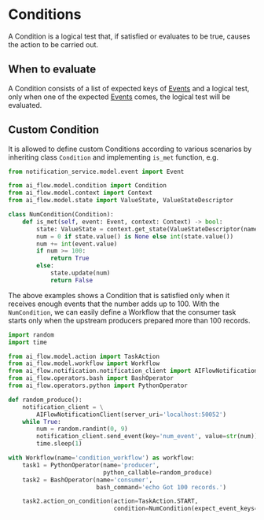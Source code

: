 # Conditions

A Condition is a logical test that, if satisfied or evaluates to be true, causes the action to be carried out. 

## When to evaluate

A Condition consists of a list of expected keys of [Events](./events.md) and a logical test, only when one of the expected [Events](./events.md) comes, the logical test will be evaluated.

## Custom Condition

It is allowed to define custom Conditions according to various scenarios by inheriting class `Condition` and implementing `is_met` function, e.g.
```python
from notification_service.model.event import Event

from ai_flow.model.condition import Condition
from ai_flow.model.context import Context
from ai_flow.model.state import ValueState, ValueStateDescriptor

class NumCondition(Condition):
    def is_met(self, event: Event, context: Context) -> bool:
        state: ValueState = context.get_state(ValueStateDescriptor(name='num_state'))
        num = 0 if state.value() is None else int(state.value())
        num += int(event.value)
        if num >= 100:
            return True
        else:
            state.update(num)
            return False
```
The above examples shows a Condition that is satisfied only when it receives enough events that the number adds up to 100. With the `NumCondition`, we can easily define a Workflow that the consumer task starts only when the upstream producers prepared more than 100 records.
```python
import random
import time

from ai_flow.model.action import TaskAction
from ai_flow.model.workflow import Workflow
from ai_flow.notification.notification_client import AIFlowNotificationClient
from ai_flow.operators.bash import BashOperator
from ai_flow.operators.python import PythonOperator

def random_produce():
    notification_client = \
        AIFlowNotificationClient(server_uri='localhost:50052')
    while True:
        num = random.randint(0, 9)
        notification_client.send_event(key='num_event', value=str(num))
        time.sleep(1)

with Workflow(name='condition_workflow') as workflow:
    task1 = PythonOperator(name='producer',
                           python_callable=random_produce)
    task2 = BashOperator(name='consumer',
                         bash_command='echo Got 100 records.')

    task2.action_on_condition(action=TaskAction.START,
                              condition=NumCondition(expect_event_keys=['num_event']))
```